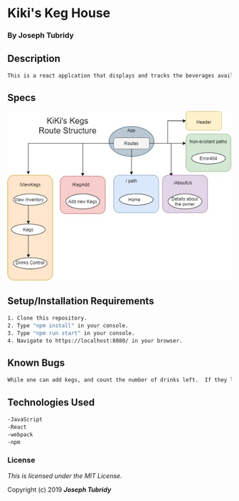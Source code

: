 # Kiki's Keg House
### By Joseph Tubridy

## Description
```bash
This is a react applcation that displays and tracks the beverages available at a tap house.  It was created to practice using state.
```
## Specs

![](src/assets/images/Updated-kikis-component-structure.jpg)

## Setup/Installation Requirements
```bash
1. Clone this repository.
2. Type "npm install" in your console.
3. Type "npm run start" in your console.
4. Navigate to https://localhost:8080/ in your browser.
```

## Known Bugs
```bash
While one can add kegs, and count the number of drinks left.  If they leave then return to view the kegs, the drink counters will have reset.
```
## Technologies Used
```bash
-JavaScript
-React
-webpack
-npm
```

### License

*This is licensed under the MIT License.*

Copyright (c) 2019 **_Joseph Tubridy_**
